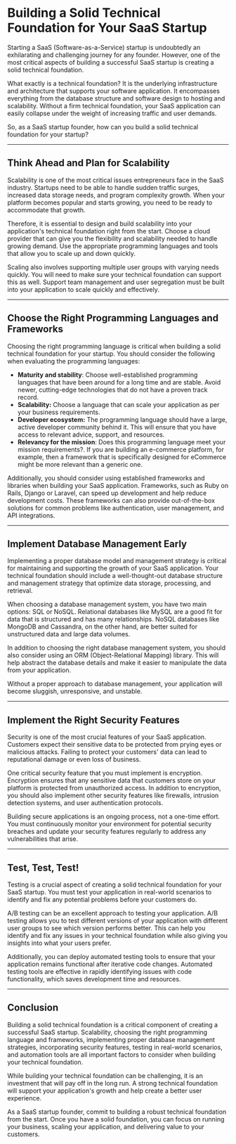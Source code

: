 # Building a Solid Technical Foundation for Your SaaS Startup

Starting a SaaS (Software-as-a-Service) startup is undoubtedly an exhilarating and challenging journey for any founder. However, one of the most critical aspects of building a successful SaaS startup is creating a solid technical foundation. 

What exactly is a technical foundation? It is the underlying infrastructure and architecture that supports your software application. It encompasses everything from the database structure and software design to hosting and scalability. Without a firm technical foundation, your SaaS application can easily collapse under the weight of increasing traffic and user demands. 

So, as a SaaS startup founder, how can you build a solid technical foundation for your startup? 

***
## Think Ahead and Plan for Scalability

Scalability is one of the most critical issues entrepreneurs face in the SaaS industry. Startups need to be able to handle sudden traffic surges, increased data storage needs, and program complexity growth. When your platform becomes popular and starts growing, you need to be ready to accommodate that growth.

Therefore, it is essential to design and build scalability into your application's technical foundation right from the start. Choose a cloud provider that can give you the flexibility and scalability needed to handle growing demand. Use the appropriate programming languages and tools that allow you to scale up and down quickly. 

Scaling also involves supporting multiple user groups with varying needs quickly. You will need to make sure your technical foundation can support this as well. Support team management and user segregation must be built into your application to scale quickly and effectively. 

***
## Choose the Right Programming Languages and Frameworks 

Choosing the right programming language is critical when building a solid technical foundation for your startup. You should consider the following when evaluating the programming languages:

- **Maturity and stability**: Choose well-established programming languages that have been around for a long time and are stable. Avoid newer, cutting-edge technologies that do not have a proven track record.
- **Scalability:** Choose a language that can scale your application as per your business requirements.
- **Developer ecosystem:** The programming language should have a large, active developer community behind it. This will ensure that you have access to relevant advice, support, and resources.
- **Relevancy for the mission**: Does this programming language meet your mission requirements?. If you are building an e-commerce platform, for example, then a framework that is specifically designed for eCommerce might be more relevant than a generic one.

Additionally, you should consider using established frameworks and libraries when building your SaaS application. Frameworks, such as Ruby on Rails, Django or Laravel, can speed up development and help reduce development costs. These frameworks can also provide out-of-the-box solutions for common problems like authentication, user management, and API integrations.

***
## Implement Database Management Early

Implementing a proper database model and management strategy is critical for maintaining and supporting the growth of your SaaS application. Your technical foundation should include a well-thought-out database structure and management strategy that optimize data storage, processing, and retrieval.

When choosing a database management system, you have two main options: SQL or NoSQL. Relational databases like MySQL are a good fit for data that is structured and has many relationships. NoSQL databases like MongoDB and Cassandra, on the other hand, are better suited for unstructured data and large data volumes.

In addition to choosing the right database management system, you should also consider using an ORM (Object-Relational Mapping) library. This will help abstract the database details and make it easier to manipulate the data from your application. 

Without a proper approach to database management, your application will become sluggish, unresponsive, and unstable. 

***

## Implement the Right Security Features

Security is one of the most crucial features of your SaaS application. Customers expect their sensitive data to be protected from prying eyes or malicious attacks. Failing to protect your customers' data can lead to reputational damage or even loss of business.

One critical security feature that you must implement is encryption. Encryption ensures that any sensitive data that customers store on your platform is protected from unauthorized access. In addition to encryption, you should also implement other security features like firewalls, intrusion detection systems, and user authentication protocols.

Building secure applications is an ongoing process, not a one-time effort. You must continuously monitor your environment for potential security breaches and update your security features regularly to address any vulnerabilities that arise. 

***
## Test, Test, Test!

Testing is a crucial aspect of creating a solid technical foundation for your SaaS startup. You must test your application in real-world scenarios to identify and fix any potential problems before your customers do. 

A/B testing can be an excellent approach to testing your application. A/B testing allows you to test different versions of your application with different user groups to see which version performs better. This can help you identify and fix any issues in your technical foundation while also giving you insights into what your users prefer. 

Additionally, you can deploy automated testing tools to ensure that your application remains functional after iterative code changes. Automated testing tools are effective in rapidly identifying issues with code functionality, which saves development time and resources.

***

## Conclusion 

Building a solid technical foundation is a critical component of creating a successful SaaS startup. Scalability, choosing the right programming language and frameworks, implementing proper database management strategies, incorporating security features, testing in real-world scenarios, and automation tools are all important factors to consider when building your technical foundation.

While building your technical foundation can be challenging, it is an investment that will pay off in the long run. A strong technical foundation will support your application's growth and help create a better user experience. 

As a SaaS startup founder, commit to building a robust technical foundation from the start. Once you have a solid foundation, you can focus on running your business, scaling your application, and delivering value to your customers.